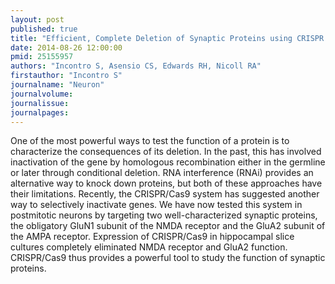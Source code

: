 ```yaml
---
layout: post
published: true
title: "Efficient, Complete Deletion of Synaptic Proteins using CRISPR."
date: 2014-08-26 12:00:00
pmid: 25155957
authors: "Incontro S, Asensio CS, Edwards RH, Nicoll RA"
firstauthor: "Incontro S"
journalname: "Neuron"
journalvolume: 
journalissue: 
journalpages: 
---
```


One of the most powerful ways to test the function of a protein is to characterize the consequences of its deletion. In the past, this has involved inactivation of the gene by homologous recombination either in the germline or later through conditional deletion. RNA interference (RNAi) provides an alternative way to knock down proteins, but both of these approaches have their limitations. Recently, the CRISPR/Cas9 system has suggested another way to selectively inactivate genes. We have now tested this system in postmitotic neurons by targeting two well-characterized synaptic proteins, the obligatory GluN1 subunit of the NMDA receptor and the GluA2 subunit of the AMPA receptor. Expression of CRISPR/Cas9 in hippocampal slice cultures completely eliminated NMDA receptor and GluA2 function. CRISPR/Cas9 thus provides a powerful tool to study the function of synaptic proteins.

